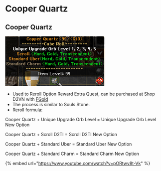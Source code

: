 # Cooper Quartz

## Cooper Quartz

![image](../../.gitbook/assets/image.png)

* Used to Reroll Option Reward Extra Quest, can be purchased at Shop D2VN with [FGold](https://diablo2-vn.com/tm/docs/wiki/tham-gia-d2vn/tien-te-trong-game/fgold/)
* The process is similar to Souls Stone.
* Reroll formula:

Cooper Quartz + Unique Upgrade Orb Level = Unique Upgrade Orb Level New Option

Cooper Quartz + Scroll D2TI = Scroll D2TI New Option

Cooper Quartz + Standard Uber = Standard Uber New Option

Cooper Quartz + Standard Charm = Standard Charm New Option

{% embed url="https://www.youtube.com/watch?v=pORtwv8t-Vk" %}